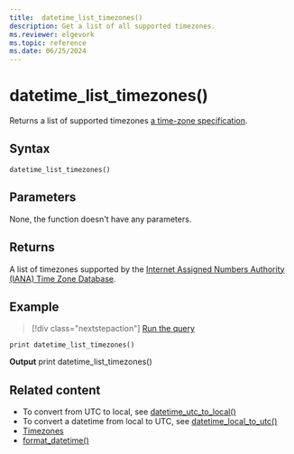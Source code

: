 ```yaml
---
title:  datetime_list_timezones()
description: Get a list of all supported timezones.
ms.reviewer: elgevork
ms.topic: reference
ms.date: 06/25/2024
---
```

# datetime_list_timezones()

Returns a list of supported timezones [a time-zone specification](timezone.md).

## Syntax

`datetime_list_timezones()`

## Parameters

None, the function doesn't have any parameters.

## Returns

A list of timezones supported by the [Internet Assigned Numbers Authority (IANA) Time Zone Database](https://www.iana.org/time-zones).

## Example

> [!div class="nextstepaction"]
> <a href="https://dataexplorer.azure.com/clusters/help/databases/Samples?query=H4sIAAAAAAAAAysoyswrUUhJLEktycxNjc%2FJLC6JB7Gq8vNSizU0AQnW1vofAAAA" target="_blank">Run the query</a>

```kusto
print datetime_list_timezones()
```

**Output**
print datetime_list_timezones()


## Related content

* To convert from UTC to local, see [datetime_utc_to_local()](datetime-utc-to-local-function.md)
* To convert a datetime from local to UTC, see [datetime_local_to_utc()](datetime-local-to-utc-function.md)
* [Timezones](timezone.md)
* [format_datetime()](format-datetime-function.md)

